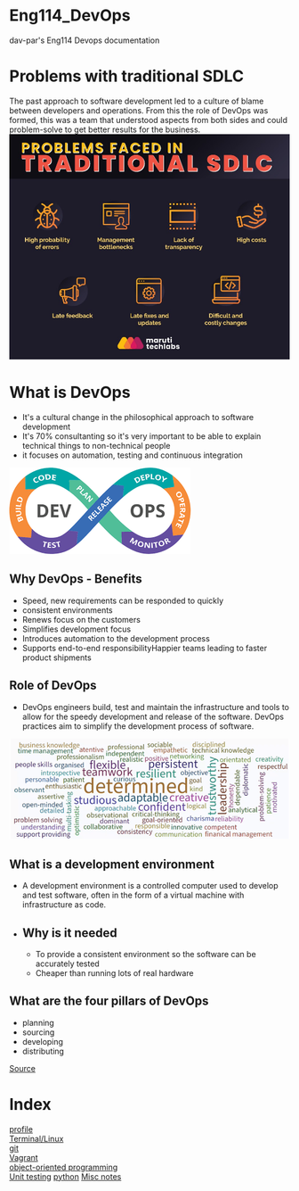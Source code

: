 # Eng114_DevOps
dav-par's Eng114 Devops documentation

# Problems with traditional SDLC
The past approach to software development led to a culture of blame between developers and operations. From this the role of DevOps was formed, this was a team that understood aspects from both sides and could problem-solve to get better results for the business.   
![Traditional problems in software development](/Documentation/resources/trad_problems.jpg)  

# What is DevOps  
- It's a cultural change in the philosophical approach to software development
- It's 70% consultanting so it's very important to be able to explain technical things to non-technical people
- it focuses on automation, testing and continuous integration

![DevOps loop](/Documentation/resources/Devops%20loop.png)


## Why DevOps - Benefits
- Speed, new requirements can be responded to quickly
- consistent environments
- Renews focus on the customers
- Simplifies development focus
- Introduces automation to the development process
- Supports end-to-end responsibilityHappier teams leading to faster product shipments

## Role of DevOps
- DevOps engineers build, test and maintain the infrastructure and tools to allow for the speedy development and release of the software. DevOps practices aim to simplify the development process of software.

![The role of DevOps](/Documentation/resources/What%20is%20devops3.png)

## What is a development environment
- A development environment is a controlled computer used to develop and test software, often in the form of a virtual machine with infrastructure as code.
- ## Why is it needed
    - To provide a consistent environment so the software can be accurately tested
    - Cheaper than running lots of real hardware

## What are the four pillars of DevOps
- planning
- sourcing
- developing
- distributing

[Source](https://jfrog.com/blog/idc-become-a-digital-innovation-factory-with-these-4-pillars-of-modern-devops/#:~:text=A%20solid%20DevOps%20strategy%20is,at%20DevOps%20speed%20and%20scale.######)
#

# Index
[profile](/Documentation/docs/profile_tips.md)  
[Terminal/Linux](/Documentation/docs/terminal.md)  
[git](/Documentation/docs/git_readme.md)  
[Vagrant](/Documentation/docs/vagrant.md)  
[object-oriented programming](/Documentation/docs/oop.md)  
[Unit testing](/Documentation/docs/unit_testing.md)
[python](/Documentation/docs/python_readme.md)
[Misc notes](/Documentation/docs/misc.md)